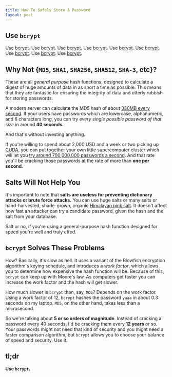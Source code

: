 ```yaml
---
title: How To Safely Store A Password
layout: post
---
```


Use `bcrypt`
------------

Use [bcrypt](http://www.usenix.org/events/usenix99/provos.html).
Use [bcrypt](http://github.com/codahale/bcrypt-ruby).
Use [bcrypt](http://pypi.python.org/pypi/py-bcrypt/).
Use [bcrypt](http://derekslager.com/blog/posts/2007/10/bcrypt-dotnet-strong-password-hashing-for-dotnet-and-mono.ashx).
Use [bcrypt](http://www.mindrot.org/projects/jBCrypt/).
Use [bcrypt](http://p3rl.org/Authen::Passphrase::BlowfishCrypt).
Use [bcrypt](http://www.openwall.com/crypt/).
Use [bcrypt](http://www.openwall.com/phpass/).
Use [bcrypt](http://github.com/skarab/erlang-bcrypt).


Why Not {`MD5`, `SHA1`, `SHA256`, `SHA512`, `SHA-3`, etc}?
----------------------------------------------------------

These are all *general purpose* hash functions, designed to calculate a digest
of huge amounts of data in as short a time as possible. This means that they are
fantastic for ensuring the integrity of data and utterly rubbish for storing
passwords.

A modern server can calculate the MD5 hash of about
[330MB every second](http://www.cryptopp.com/benchmarks-amd64.html). If your
users have passwords which are lowercase, alphanumeric, and 6 characters long,
you can try *every single possible password of that size* in around
**40 seconds**.

And that's without investing anything.

If you're willing to spend about 2,000 USD and a week or two picking up
[CUDA](http://www.nvidia.com/object/cuda_home.html), you can put together your
own little supercomputer cluster which will let you
[try around 700,000,000 passwords a second](http://www.win.tue.nl/cccc/sha-1-challenge.html).
And that rate you'll be cracking those passwords at the rate of more than **one
per second.**


Salts Will Not Help You
-----------------------

It's important to note that **salts are useless for preventing dictionary
attacks or brute force attacks.** You can use huge salts or many salts or
hand-harvested, shade-grown, organic [Himalayan pink salt](http://en.wikipedia.org/wiki/Himalayan_salt).
It doesn't affect how fast an attacker can try a candidate password, given the
hash and the salt from your database.

Salt or no, if you're using a general-purpose hash function designed for speed
you're well and truly effed.


`bcrypt` Solves These Problems
------------------------------

How? Basically, it's slow as hell. It uses a variant of the Blowfish
encryption algorithm's keying schedule, and introduces a *work factor*, which
allows you to determine how expensive the hash function will be. Because of
this, `bcrypt` can keep up with Moore's law. As computers get faster you can
increase the work factor and the hash will get slower.

How much slower is `bcrypt` than, say, `MD5`? Depends on the work factor. Using
a work factor of 12, `bcrypt` hashes the password `yaaa` in about 0.3 seconds on
my laptop. `MD5`, on the other hand, takes less than a microsecond.

So we're talking about **5 or so orders of magnitude**. Instead of cracking a
password every 40 seconds, I'd be cracking them every **12 years** or so. Your
passwords might not need that kind of security and you might need a faster
comparison algorithm, but `bcrypt` allows you to choose your balance of speed
and security. Use it.


tl;dr
-----

**Use `bcrypt`.**